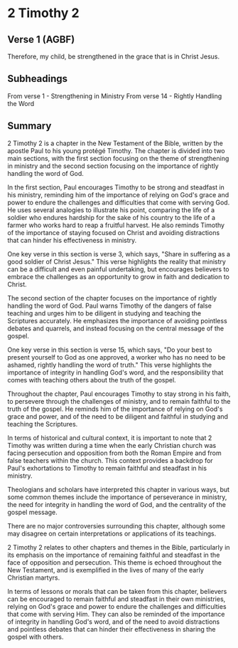 # 2 Timothy 2

## Verse 1 (AGBF)

Therefore, my child, be strengthened in the grace that is in Christ Jesus.

## Subheadings

From verse 1 - Strengthening in Ministry
From verse 14 - Rightly Handling the Word

## Summary

2 Timothy 2 is a chapter in the New Testament of the Bible, written by the apostle Paul to his young protégé Timothy. The chapter is divided into two main sections, with the first section focusing on the theme of strengthening in ministry and the second section focusing on the importance of rightly handling the word of God.

In the first section, Paul encourages Timothy to be strong and steadfast in his ministry, reminding him of the importance of relying on God's grace and power to endure the challenges and difficulties that come with serving God. He uses several analogies to illustrate his point, comparing the life of a soldier who endures hardship for the sake of his country to the life of a farmer who works hard to reap a fruitful harvest. He also reminds Timothy of the importance of staying focused on Christ and avoiding distractions that can hinder his effectiveness in ministry.

One key verse in this section is verse 3, which says, "Share in suffering as a good soldier of Christ Jesus." This verse highlights the reality that ministry can be a difficult and even painful undertaking, but encourages believers to embrace the challenges as an opportunity to grow in faith and dedication to Christ.

The second section of the chapter focuses on the importance of rightly handling the word of God. Paul warns Timothy of the dangers of false teaching and urges him to be diligent in studying and teaching the Scriptures accurately. He emphasizes the importance of avoiding pointless debates and quarrels, and instead focusing on the central message of the gospel.

One key verse in this section is verse 15, which says, "Do your best to present yourself to God as one approved, a worker who has no need to be ashamed, rightly handling the word of truth." This verse highlights the importance of integrity in handling God's word, and the responsibility that comes with teaching others about the truth of the gospel.

Throughout the chapter, Paul encourages Timothy to stay strong in his faith, to persevere through the challenges of ministry, and to remain faithful to the truth of the gospel. He reminds him of the importance of relying on God's grace and power, and of the need to be diligent and faithful in studying and teaching the Scriptures. 

In terms of historical and cultural context, it is important to note that 2 Timothy was written during a time when the early Christian church was facing persecution and opposition from both the Roman Empire and from false teachers within the church. This context provides a backdrop for Paul's exhortations to Timothy to remain faithful and steadfast in his ministry.

Theologians and scholars have interpreted this chapter in various ways, but some common themes include the importance of perseverance in ministry, the need for integrity in handling the word of God, and the centrality of the gospel message. 

There are no major controversies surrounding this chapter, although some may disagree on certain interpretations or applications of its teachings.

2 Timothy 2 relates to other chapters and themes in the Bible, particularly in its emphasis on the importance of remaining faithful and steadfast in the face of opposition and persecution. This theme is echoed throughout the New Testament, and is exemplified in the lives of many of the early Christian martyrs.

In terms of lessons or morals that can be taken from this chapter, believers can be encouraged to remain faithful and steadfast in their own ministries, relying on God's grace and power to endure the challenges and difficulties that come with serving Him. They can also be reminded of the importance of integrity in handling God's word, and of the need to avoid distractions and pointless debates that can hinder their effectiveness in sharing the gospel with others.